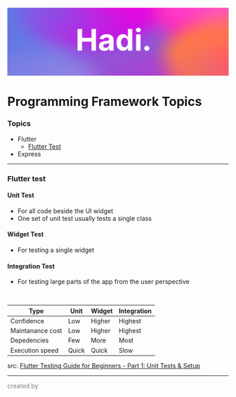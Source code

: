 ![Hadi-Banner](../hadi-banner.png)

# Programming Framework Topics

### Topics

- Flutter
    - [Flutter Test](#flutter-test)
- Express


--- 

### Flutter test


#### Unit Test
- For all code beside the UI widget
- One set of unit test usually tests a single class
#### Widget Test
- For testing a single widget
#### Integration Test
- For testing large parts of the app from the user perspective

<br> 

| Type              | Unit  | Widget | Integration |
|-------------------|-------|--------|-------------|
| Confidence        | Low   | Higher | Highest     |
| Maintanance cost  | Low   | Higher | Highest     |
| Depedencies       | Few   | More   | Most        |
| Execution speed   | Quick | Quick  | Slow        |


src: [Flutter Testing Guide for Beginners - Part 1: Unit Tests & Setup](https://www.youtube.com/watch?v=hUAUAkIZmX0&t=12s&ab_channel=ResoCoder)

---
<p style="color: grey">created by <b  style="color:white">Hadi Gunawan @2023</b></p>

